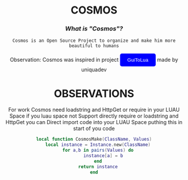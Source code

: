 <div align="center">

# COSMOS

### *What is "Cosmos"?*

``Cosmos is an Open Source Project to organize and make him more beautiful to humans``

</div>
<div align="center">
  Observation: Cosmos was inspired in project
  <a href="https://github.com/uniquadev/GuiToLuaConverter" style="text-decoration:none;">
  <button style="background-color: blue; color: white; padding: 10px 20px; border: none; border-radius: 5px; cursor: pointer;">
    GuiToLua
  </button>
</a>
 made by uniquadev 

  # OBSERVATIONS
 For work Cosmos need loadstring and HttpGet or require in your LUAU Space
 if you luau space not Support directly require or loadstring and HttpGet
 you can Direct import code into your LUAU Space puthing this in start of you code
 ```lua
local function CosmosMake(ClassName, Values)
    local instance = Instance.new(ClassName)
    for a,b in pairs(Values) do
        instance[a] = b
    end
    return instance
end
```
</div>
